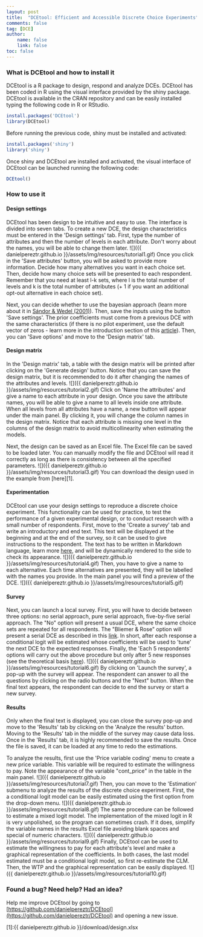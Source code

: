 ```yaml
---
layout: post
title:  "DCEtool: Efficient and Accessible Discrete Choice Experiments"
comments: false
tag: [DCE]
author: 
    name: false
    link: false
toc: false
---
```


### What is DCEtool and how to install it
DCEtool is a R package to design, respond and analyze DCEs. DCEtool has been coded in R using the visual interface provided by the shiny package. DCEtool is available in the CRAN repository and can be easily installed typing the following code in R or RStudio. 
```R
install.packages('DCEtool')
library(DCEtool)
```
Before running the previous code, shiny must be installed and activated:
```R
install.packages('shiny')
library('shiny')
```
Once shiny and DCEtool are installed and activated, the visual interface of DCEtool can be launched running the following code: 
```R
DCEtool()
```

### How to use it

#### Design settings
DCEtool has been design to be intuitive and easy to use. The interface is divided into seven tabs. To create a new DCE, the design characteristics must be entered in the 'Design settings' tab. First, type the number of attributes and then the number of levels in each attribute. Don't worry about the names, you will be able to change them later. 
![]({{ danielpereztr.github.io }}/assets/img/resources/tutorial1.gif)
Once you click in the 'Save attributes' button, you will be asked to provide more information. Decide how many alternatives you want in each choice set. Then, decide how many choice sets will be presented to each respondent. Remember that you need at least l-k sets, where l is the total number of levels and k is the total number of attributes (+ 1 if you want an additional opt-out alternative in each choice set).

Next, you can decide whether to use the bayesian approach (learn more about it in [Sándor & Wedel (2001)](https://doi.org/10.1509%2Fjmkr.38.4.430.18904)). Then, save the inputs using the button 'Save settings'. The prior coefficients must come from a previous DCE with the same characteristics (if there is no pilot experiment, use the default vector of zeros - learn more in the introduction section of this [article](https://doi.org/10.1016/j.jocm.2022.100357)). Then, you can 'Save options' and move to the 'Design matrix' tab. 

#### Design matrix
In the 'Design matrix' tab, a table with the design matrix will be printed after clicking on the 'Generate design' button. Notice that you can save the design matrix, but it is recommended to do it after changing the names of the attributes and levels. 
![]({{ danielpereztr.github.io }}/assets/img/resources/tutorial2.gif)
Click on 'Name the attributes' and give a name to each attribute in your design. Once you save the attribute names, you will be able to give a name to all levels inside one attribute. When all levels from all attributes have a name, a new button will appear under the main panel. By clicking it, you will change the column names in the design matrix. Notice that each attribute is missing one level in the columns of the design matrix to avoid multicollinearity when estimating the models. 

Next, the design can be saved as an Excel file. The Excel file can be saved to be loaded later. You can manually modify the file and DCEtool will read it correctly as long as there is consistency between all the specified parameters.
![]({{ danielpereztr.github.io }}/assets/img/resources/tutorial3.gif)
You can download the design used in the example from [here][1].

#### Experimentation
DCEtool can use your design settings to reproduce a discrete choice experiment. This functionality can be used for practice, to test the performance of a given experimental design, or to conduct research with a small number of respondents. First, move to the 'Create a survey' tab and write an introductory and end text. This text will be displayed at the beginning and at the end of the survey, so it can be used to give instructions to the respondent. The text has to be written in Markdown language, learn more [here](https://www.markdownguide.org/basic-syntax/), and will be dynamically rendered to the side to check its appearance. 
![]({{ danielpereztr.github.io }}/assets/img/resources/tutorial4.gif)
Then, you have to give a name to each alternative. Each time alternatives are presented, they will be labelled with the names you provide. In the main panel you will find a preview of the DCE.
![]({{ danielpereztr.github.io }}/assets/img/resources/tutorial5.gif)

#### Survey
Next, you can launch a local survey. First, you will have to decide between three options: no serial approach, pure serial approach, five-by-five serial approach. The "No" option will present a usual DCE, where the same choice sets are repeated for all respondents. The "Bliemer & Rose" option will present a serial DCE as described in this [link](https://doi.org/10.1108/9781849507738-006). In short, after each response a conditional logit will be estimated whose coefficients will be used to 'tune' the next DCE to the expected responses. Finally, the 'Each 5 respondents' options will carry out the above procedure but only after 5 new responses (see the theoretical basis [here](https://doi.org/10.1016/j.jocm.2022.100357)).
![]({{ danielpereztr.github.io }}/assets/img/resources/tutorial6.gif)
By clicking on 'Launch the survey', a pop-up with the survey will appear. The respondent can answer to all the questions by clicking on the radio buttons and the "Next" button. When the final text appears, the respondent can decide to end the survey or start a new survey. 

#### Results
Only when the final text is displayed, you can close the survey pop-up and move to the 'Results' tab by clicking on the 'Analyze the results' button. Moving to the 'Results' tab in the middle of the survey may cause data loss. Once in the 'Results' tab, it is highly recommended to save the results. Once the file is saved, it can be loaded at any time to redo the estimations. 

To analyze the results, first use the 'Price variable coding' menu to create a new price variable. This variable will be required to estimate the willingness to pay. Note the appearance of the variable "cont_price" in the table in the main panel. 
![]({{ danielpereztr.github.io }}/assets/img/resources/tutorial7.gif)
Then, you can move to the 'Estimation' submenu to analyze the results of the discrete choice experiment. First, the a conditional logit model can be easily estimated using the first option from the drop-down menu. 
![]({{ danielpereztr.github.io }}/assets/img/resources/tutorial8.gif)
The same procedure can be followed to estimate a mixed logit model. The implementation of the mixed logit in R is very unpolished, so the program can sometimes crash. If it does, simplify the variable names in the results Excel file avoiding blank spaces and special of numeric characters. 
![]({{ danielpereztr.github.io }}/assets/img/resources/tutorial9.gif)
Finally, DCEtool can be used to estimate the willingness to pay for each attribute's level and make a graphical representation of the coefficients. In both cases, the last model estimated must be a conditional logit model, so first re-estimate the CLM. Then, the WTP and the graphical representation can be easily displayed. 
![]({{ danielpereztr.github.io }}/assets/img/resources/tutorial10.gif)

### Found a bug? Need help? Had an idea?
Help me improve DCEtool by going to [https://github.com/danielpereztr/DCEtool](https://github.com/danielpereztr/DCEtool) and opening a new issue. 

[1]:{{ danielpereztr.github.io }}/download/design.xlsx